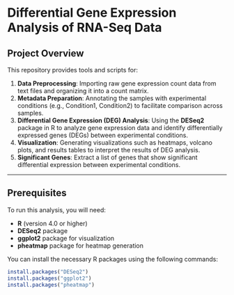 # Differential Gene Expression Analysis of RNA-Seq Data

## Project Overview

This repository provides tools and scripts for:

1. **Data Preprocessing**: Importing raw gene expression count data from text files and organizing it into a count matrix.
2. **Metadata Preparation**: Annotating the samples with experimental conditions (e.g., Condition1, Condition2) to facilitate comparison across samples.
3. **Differential Gene Expression (DEG) Analysis**: Using the **DESeq2** package in R to analyze gene expression data and identify differentially expressed genes (DEGs) between experimental conditions.
4. **Visualization**: Generating visualizations such as heatmaps, volcano plots, and results tables to interpret the results of DEG analysis.
5. **Significant Genes**: Extract a list of genes that show significant differential expression between experimental conditions.

---

## Prerequisites

To run this analysis, you will need:

- **R** (version 4.0 or higher)
- **DESeq2** package
- **ggplot2** package for visualization
- **pheatmap** package for heatmap generation

You can install the necessary R packages using the following commands:

```r
install.packages("DESeq2")
install.packages("ggplot2")
install.packages("pheatmap")

